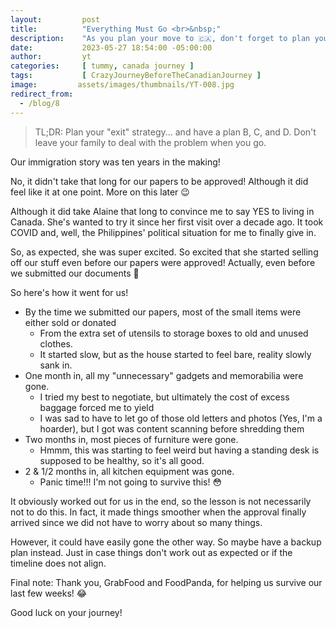 ```yaml
---
layout:         post
title:          "Everything Must Go <br>&nbsp;"
description:    "As you plan your move to 🇨🇦, don't forget to plan your move out of the 🇵🇭. Sell or Donate! Just make sure it aligns with your timeline."
date:           2023-05-27 18:54:00 -05:00:00 
author:         yt
categories:     [ tummy, canada journey ]
tags:           [ CrazyJourneyBeforeTheCanadianJourney ]
image:         assets/images/thumbnails/YT-008.jpg
redirect_from:
  - /blog/8
---
```


> TL;DR: Plan your "exit" strategy... and have a plan B, C, and D. Don't leave your family to deal with the problem when you go.

Our immigration story was ten years in the making!

No, it didn't take that long for our papers to be approved! Although it did feel like it at one point. More on this later 😉 

Although it did take Alaine that long to convince me to say YES to living in Canada. She's wanted to try it since her first visit over a decade ago. It took COVID and, well, the Philippines' political situation for me to finally give in. 

So, as expected, she was super excited. So excited that she started selling off our stuff even before our papers were approved! Actually, even before we submitted our documents 🤯

So here's how it went for us!

- By the time we submitted our papers, most of the small items were either sold or donated 
  - From the extra set of utensils to storage boxes to old and unused clothes.
  - It started slow, but as the house started to feel bare, reality slowly sank in.
- One month in, all my "unnecessary" gadgets and memorabilia were gone. 
  - I tried my best to negotiate, but ultimately the cost of excess baggage forced me to yield
  - I was sad to have to let go of those old letters and photos (Yes, I'm a hoarder), but I got was content scanning before shredding them
- Two months in, most pieces of furniture were gone.
  - Hmmm, this was starting to feel weird but having a standing desk is supposed to be healthy, so it's all good. 
- 2 & 1/2 months in, all kitchen equipment was gone. 
  - Panic time!!! I'm not going to survive this! 😳



It obviously worked out for us in the end, so the lesson is not necessarily not to do this. In fact, it made things smoother when the approval finally arrived since we did not have to worry about so many things. 

However, it could have easily gone the other way. So maybe have a backup plan instead. Just in case things don't work out as expected or if the timeline does not align. 

Final note: Thank you, GrabFood and FoodPanda, for helping us survive our last few weeks! 😂

Good luck on your journey!